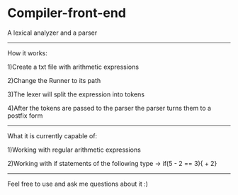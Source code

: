 # Compiler-front-end
A lexical analyzer and a parser

-------------------------------------------------

How it works:

1)Create a txt file with arithmetic expressions

2)Change the Runner to its path

3)The lexer will split the expression into tokens

4)After the tokens are passed to the parser the parser turns them to a postfix form

-------------------------------------------------

What it is currently capable of:

1)Working with regular arithmetic expressions

2)Working with if statements of the following type -> if(5 - 2 == 3){ + 2}

-------------------------------------------------

Feel free to use and ask me questions about it :)
